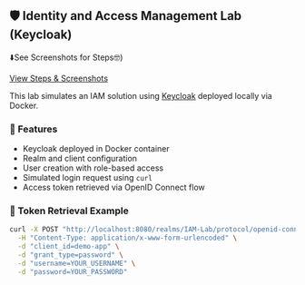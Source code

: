 ## 🛡️ Identity and Access Management Lab (Keycloak) 
⬇️See Screenshots for Steps🤓)

[View Steps & Screenshots](https://github.com/Unitech22Pro/Keycloak-IAMLab/tree/main/screenshots)

This lab simulates an IAM solution using [Keycloak](https://www.keycloak.org/) deployed locally via Docker.

### 🔧 Features
- Keycloak deployed in Docker container
- Realm and client configuration
- User creation with role-based access
- Simulated login request using `curl`
- Access token retrieved via OpenID Connect flow

### 📸 Token Retrieval Example

```bash
curl -X POST "http://localhost:8080/realms/IAM-Lab/protocol/openid-connect/token" \
  -H "Content-Type: application/x-www-form-urlencoded" \
  -d "client_id=demo-app" \
  -d "grant_type=password" \
  -d "username=YOUR_USERNAME" \
  -d "password=YOUR_PASSWORD"
